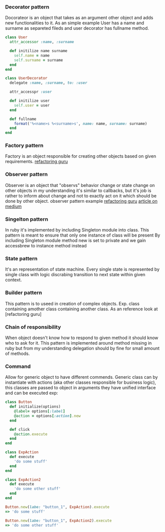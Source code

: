 ### Decorator pattern
Docorateor is an object that takes as an argument other object and adds new functionalities to it.
As an simple example User has a name and surname as separeted fileds and user decorator has fullname method.
```ruby
class User
  attr_accessor :name, :surname

  def initilize name surname
    self.name = name
    self.surname = surname
  end
end

class UserDecorator
  delegate :name, :surname, to: :user

  attr_accesspr :user

  def initilize user
    self.user = user
  end

  def fullname
    format('%<name>s %<surname>s', name: name, surname: surname)
  end
end
```
### Factory pattern
Factory is an object responsible for creating other objects based on given
requirements.
[refactoring guru](https://refactoring.guru/design-patterns/factory-method/ruby/example)

### Observer pattern
Observer is an object that "observs" behavior change or state change on other objects in my understanding it's similar to callbacks, but it's job is rather to inform about change and not to exactly act on it which should be done by other object.
observer pattern example [refactoring guru](https://refactoring.guru/design-patterns/observer/ruby/example)
[article on medium](https://medium.com/@mitchocail/observer-pattern-in-ruby-e80ac3c1dac7)

### Singelton pattern
In ruby it's implemented by including Singleton module into class.
This pattern is meant to ensure that only one instance of class will be present
By including Singleton module method new is set to private and we gain accessbrew to instance method instead

### State pattern
It's an representation of state machine. Every single state is represented by single class with logic discrabing transition to next state within given context.

### Builder pattern
This pattern is to useed in creation of complex objects. Exp. class containing amother class containing another class. As an reference look at [refactoring guru]

### Chain of responsibility
When object doesn't know how to respond to given method it should know who to ask for it. This pattern is implemented around method missing in ruby but from my understanding delegation should by fine for small amount of methods.

### Command
Allow for generic object to have different commends. Generic class can by instantiate with actions (aka other classes responsible for business logic), this classes are passed to object in arguments they have unified interface and can be executed exp:
```ruby
class Button
  def initialize(options)
    @label= options[:label]
    @action = options[:action].new
  end

  def click
    @action.execute
  end
end

class ExpAction
  def execute
    'do some stuff'
  end
end

class ExpAction2
  def execute
    'do some other stuff'
  end
end

Button.new(labe: "button_1", ExpAction).execute
=> 'do some stuff'

Button.new(labe: "button_1", ExpAction2).execute
=> 'do some other stuff'

```
